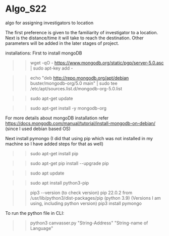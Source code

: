 # Algo_S22
algo for assigning investigators to location

The first preference is given to the familiarity of investigator to a location. Next is the distance/time it will take to reach the destination. Other parameters will be added in the later stages of project.  

installations:
First to install mongoDB 
>>wget -qO - https://www.mongodb.org/static/pgp/server-5.0.asc | sudo apt-key add - 

>>echo "deb http://repo.mongodb.org/apt/debian buster/mongodb-org/5.0 main" | sudo tee /etc/apt/sources.list.d/mongodb-org-5.0.list 

>>sudo apt-get update

>>sudo apt-get install -y mongodb-org

For more details about mongoDB installation refer https://docs.mongodb.com/manual/tutorial/install-mongodb-on-debian/ (since I used debian based OS)

Next install pymongo (I did that using pip which was not installed in my machine so I have added steps for that as well)
>>sudo apt-get install pip 

>>sudo apt-get pip install --upgrade pip  

>>sudo apt update 

>>sudo apt install python3-pip  

>>pip3 --version             (to check version)
pip 22.0.2 from /usr/lib/python3/dist-packages/pip (python 3.9)                    (Versions I am using, including python version)
>>pip3 install pymongo 


To run the python file in CLI:

>>python3 canvasser.py "String-Address" "String-name of Language"

